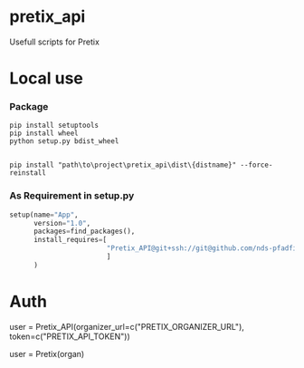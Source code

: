# pretix_api

Usefull scripts for Pretix

# Local use

### Package

```console
pip install setuptools
pip install wheel
python setup.py bdist_wheel


pip install "path\to\project\pretix_api\dist\{distname}" --force-reinstall
```

### As Requirement in setup.py

```python
setup(name="App",
      version="1.0",
      packages=find_packages(),
      install_requires=[
                        "Pretix_API@git+ssh://git@github.com/nds-pfadfinden/pretix_api_package.git"
                        ]
      )
```

# Auth
[//]: <> (using a .env)

user = Pretix_API(organizer_url=c("PRETIX_ORGANIZER_URL"), token=c("PRETIX_API_TOKEN"))


user = Pretix(organ)
